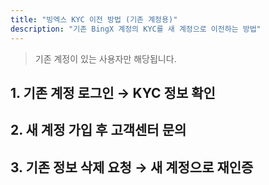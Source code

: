 ```yaml
---
title: "빙엑스 KYC 이전 방법 (기존 계정용)"
description: "기존 BingX 계정의 KYC를 새 계정으로 이전하는 방법"
---
```


> 기존 계정이 있는 사용자만 해당됩니다.

## 1. 기존 계정 로그인 → KYC 정보 확인  
## 2. 새 계정 가입 후 고객센터 문의  
## 3. 기존 정보 삭제 요청 → 새 계정으로 재인증
